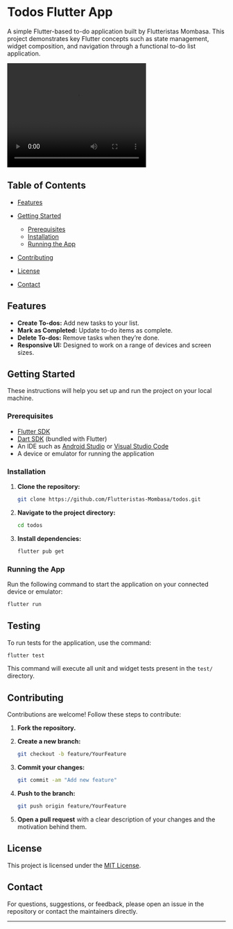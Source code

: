 # Todos Flutter App

A simple Flutter-based to-do application built by Flutteristas Mombasa. This project demonstrates key Flutter concepts such as state management, widget composition, and navigation through a functional to-do list application.

<video width="320" height="240" controls>
  <source src="https://github.com/Flutteristas-Mombasa/todos/blob/main/video.mp4" type="video/mp4">
</video>

## Table of Contents

- [Features](#features)
- [Getting Started](#getting-started)
  - [Prerequisites](#prerequisites)
  - [Installation](#installation)
  - [Running the App](#running-the-app)

- [Contributing](#contributing)
- [License](#license)
- [Contact](#contact)

## Features

- **Create To-dos:** Add new tasks to your list.
- **Mark as Completed:** Update to-do items as complete.
- **Delete To-dos:** Remove tasks when they’re done.
- **Responsive UI:** Designed to work on a range of devices and screen sizes.

## Getting Started

These instructions will help you set up and run the project on your local machine.

### Prerequisites

- [Flutter SDK](https://flutter.dev/docs/get-started/install)
- [Dart SDK](https://dart.dev/get-dart) (bundled with Flutter)
- An IDE such as [Android Studio](https://developer.android.com/studio) or [Visual Studio Code](https://code.visualstudio.com/)
- A device or emulator for running the application

### Installation

1. **Clone the repository:**

   ```bash
   git clone https://github.com/Flutteristas-Mombasa/todos.git
   ```

2. **Navigate to the project directory:**

   ```bash
   cd todos
   ```

3. **Install dependencies:**

   ```bash
   flutter pub get
   ```

### Running the App

Run the following command to start the application on your connected device or emulator:

```bash
flutter run
```


## Testing

To run tests for the application, use the command:

```bash
flutter test
```

This command will execute all unit and widget tests present in the `test/` directory.

## Contributing

Contributions are welcome! Follow these steps to contribute:

1. **Fork the repository.**
2. **Create a new branch:**

   ```bash
   git checkout -b feature/YourFeature
   ```

3. **Commit your changes:**

   ```bash
   git commit -am "Add new feature"
   ```

4. **Push to the branch:**

   ```bash
   git push origin feature/YourFeature
   ```

5. **Open a pull request** with a clear description of your changes and the motivation behind them.

## License

This project is licensed under the [MIT License](LICENSE).

## Contact

For questions, suggestions, or feedback, please open an issue in the repository or contact the maintainers directly.

---
